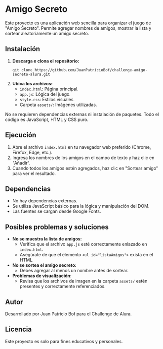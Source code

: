 # Amigo Secreto

Este proyecto es una aplicación web sencilla para organizar el juego de "Amigo Secreto". Permite agregar nombres de amigos, mostrar la lista y sortear aleatoriamente un amigo secreto.

## Instalación

1. **Descarga o clona el repositorio:**
   ```
   git clone https://github.com/JuanPatricioBof/challenge-amigo-secreto-alura.git
   ```
2. **Ubica los archivos:**
   - `index.html`: Página principal.
   - `app.js`: Lógica del juego.
   - `style.css`: Estilos visuales.
   - Carpeta `assets/`: Imágenes utilizadas.

No se requieren dependencias externas ni instalación de paquetes. Todo el código es JavaScript, HTML y CSS puro.

## Ejecución

1. Abre el archivo `index.html` en tu navegador web preferido (Chrome, Firefox, Edge, etc.).
2. Ingresa los nombres de los amigos en el campo de texto y haz clic en "Añadir".
3. Cuando todos los amigos estén agregados, haz clic en "Sortear amigo" para ver el resultado.

## Dependencias

- No hay dependencias externas.
- Se utiliza JavaScript básico para la lógica y manipulación del DOM.
- Las fuentes se cargan desde Google Fonts.

## Posibles problemas y soluciones

- **No se muestra la lista de amigos:**
  - Verifica que el archivo `app.js` esté correctamente enlazado en `index.html`.
  - Asegúrate de que el elemento `<ul id="listaAmigos">` exista en el HTML.
- **No se sortea el amigo secreto:**
  - Debes agregar al menos un nombre antes de sortear.
- **Problemas de visualización:**
  - Revisa que los archivos de imagen en la carpeta `assets/` estén presentes y correctamente referenciados.

## Autor

Desarrollado por Juan Patricio Bof para el Challenge de Alura.

## Licencia

Este proyecto es solo para fines educativos y personales.
